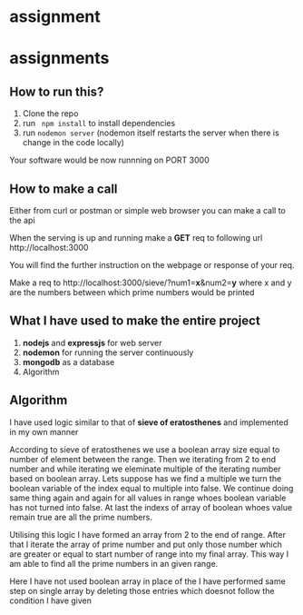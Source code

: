 # assignment

# assignments

## How to run this?
1) Clone the repo
2) run ``` npm install``` to install dependencies
3) run ```nodemon server``` (nodemon itself restarts the server when there is change in the code locally)

Your software would be now runnning on PORT 3000

## How to make a call 

Either from curl or postman or simple web browser you can make a call to the api

When the serving is up and running make a **GET** req to following url http://localhost:3000

You will find the further instruction on the webpage or response of your req.


Make a req to http://localhost:3000/sieve/?num1=**x**&num2=**y** where x and y are the numbers between which prime numbers would be printed


## What I have used to make the entire project 

1) **nodejs** and **expressjs** for web server 
2) **nodemon** for running the server continuously 
3) **mongodb** as a database
4) Algorithm 

## Algorithm

I have used logic similar to that of **sieve of eratosthenes** and implemented in my own manner

According to sieve of eratosthenes we use a boolean array size equal to number of element between the range. Then we iterating from 2 to end number and while iterating we eleminate multiple of the iterating number based on boolean array. Lets suppose has we find a multiple we turn the boolean variable of the index equal to multiple into false. We continue doing same thing again and again for all values  in range whoes boolean variable has not turned into false. At last the indexs of array of boolean whoes value remain true are all the prime numbers.

Utilising this logic I have formed an array from 2 to the end of range. After that I iterate the array of prime number and put only those number which are greater or equal to start number of range into my final array. This way I am able to find all the prime numbers in an given range.

Here I have not used boolean array in place of the I have performed same step on single array by deleting those entries which doesnot follow the condition I have given
